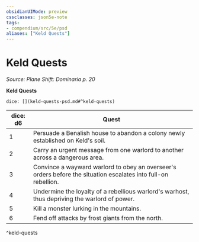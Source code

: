 ```yaml
---
obsidianUIMode: preview
cssclasses: json5e-note
tags:
- compendium/src/5e/psd
aliases: ["Keld Quests"]
---
```

# Keld Quests
*Source: Plane Shift: Dominaria p. 20* 

**Keld Quests**

`dice: [](keld-quests-psd.md#^keld-quests)`

| dice: d6 | Quest |
|----------|-------|
| 1 | Persuade a Benalish house to abandon a colony newly established on Keld's soil. |
| 2 | Carry an urgent message from one warlord to another across a dangerous area. |
| 3 | Convince a wayward warlord to obey an overseer's orders before the situation escalates into full-on rebellion. |
| 4 | Undermine the loyalty of a rebellious warlord's warhost, thus depriving the warlord of power. |
| 5 | Kill a monster lurking in the mountains. |
| 6 | Fend off attacks by frost giants from the north. |
^keld-quests